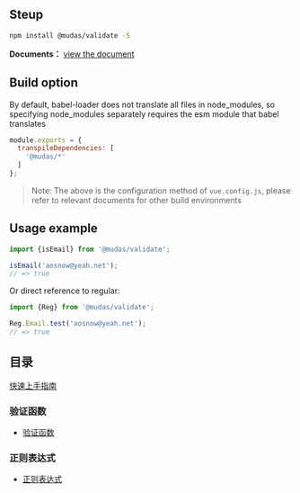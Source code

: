 ## Steup
```bash
npm install @mudas/validate -S
```

**Documents：** [view the document](https://aosnow.github.io/validate/)

## Build option
By default, babel-loader does not translate all files in node_modules, so specifying node_modules separately requires the esm module that babel translates
```js
module.exports = {
  transpileDependencies: [
    '@mudas/*'
  ]
};
```
> Note: The above is the configuration method of `vue.config.js`, please refer to relevant documents for other build environments

## Usage example
```js
import {isEmail} from '@mudas/validate';

isEmail('aosnow@yeah.net');
// => true
```

Or direct reference to regular:
```js
import {Reg} from '@mudas/validate';

Reg.Email.test('aosnow@yeah.net');
// => true
```

## 目录
[快速上手指南](./guide)  
### 验证函数
- [验证函数](./validater)  
### 正则表达式
- [正则表达式](./regexp)  

